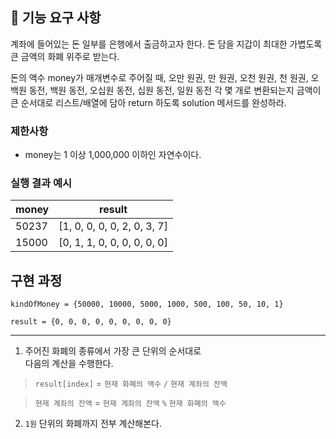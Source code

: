 ## 🚀 기능 요구 사항

계좌에 들어있는 돈 일부를 은행에서 출금하고자 한다. 돈 담을 지갑이 최대한 가볍도록 큰 금액의 화폐 위주로 받는다.

돈의 액수 money가 매개변수로 주어질 때, 오만 원권, 만 원권, 오천 원권, 천 원권, 오백원 동전, 백원 동전, 오십원 동전, 십원 동전, 일원 동전 각 몇 개로 변환되는지 금액이 큰 순서대로 리스트/배열에 담아 return 하도록 solution 메서드를 완성하라.

### 제한사항

- money는 1 이상 1,000,000 이하인 자연수이다.

### 실행 결과 예시

| money | result |
| --- | --- |
| 50237	| [1, 0, 0, 0, 0, 2, 0, 3, 7] |
| 15000	| [0, 1, 1, 0, 0, 0, 0, 0, 0] |

## 구현 과정

`kindOfMoney = {50000, 10000, 5000, 1000, 500, 100, 50, 10, 1}`

`result = {0, 0, 0, 0, 0, 0, 0, 0, 0}`

---
1. 주어진 화폐의 종류에서 가장 큰 단위의 순서대로<br>다음의 계산을 수행한다.
> `result[index]` = `현재 화폐의 액수` `/` `현재 계좌의 잔액`

> `현재 계좌의 잔액` = `현재 계좌의 잔액` `%` `현재 화폐의 액수`

2. `1원` 단위의 화폐까지 전부 계산해본다.

